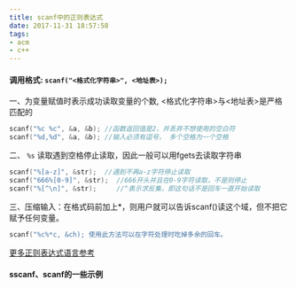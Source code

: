 ```yaml
---
title: scanf中的正则表达式
date: 2017-11-31 18:57:58
tags: 
- acm
- c++ 
---
```


#### **调用格式:** ``scanf("<格式化字符串>", <地址表>);``

一、为变量赋值时表示成功读取变量的个数, <格式化字符串>与<地址表>是严格匹配的

```cpp
scanf("%c %c", &a, &b); //函数返回值是2，并丢弃不想使用的空白符
scanf("%d,%d", &a, &b); //输入必须有逗号， 多个空格为一个空格
```

二、 ``%s`` 读取遇到空格停止读取，因此一般可以用fgets去读取字符串
<!-- more -->
```cpp
scanf("%[a-z]", &str);  //遇到不再a-z字符停止读取
scanf("666%[0-9]", &str);  //666开头并且在0-9字符读取，不是则停止
scanf("%[^\n]", &str);     //^表示求反集，即这句话不是回车一直开始读取
```

三、压缩输入：在格式码前加上*，则用户就可以告诉scanf()读这个域，但不把它赋予任何变量。

```cpp
scanf("%c%*c, &ch); 使用此方法可以在字符处理时吃掉多余的回车。
```

[更多正则表达式语言参考](https://docs.microsoft.com/zh-cn/dotnet/standard/base-types/regular-expression-language-quick-reference)


#### sscanf、scanf的一些示例

```cpp

```
